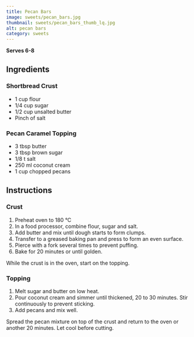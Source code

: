 ```yaml
---
title: Pecan Bars
image: sweets/pecan_bars.jpg
thumbnail: sweets/pecan_bars_thumb_lq.jpg
alt: pecan bars
category: sweets
---
```


**Serves 6-8**

## Ingredients

### Shortbread Crust

- 1 cup flour
- 1/4 cup sugar
- 1/2 cup unsalted butter
- Pinch of salt

### Pecan Caramel Topping

- 3 tbsp butter
- 3 tbsp brown sugar
- 1/8 t salt
- 250 ml coconut cream
- 1 cup chopped pecans

## Instructions

### Crust

1. Preheat oven to 180 °C
1. In a food processor, combine flour, sugar and salt.
1. Add butter and mix until dough starts to form clumps.
1. Transfer to a greased baking pan and press to form an even surface.
1. Pierce with a fork several times to prevent puffing.
1. Bake for 20 minutes or until golden.

While the crust is in the oven, start on the topping.

### Topping

1. Melt sugar and butter on low heat.
1. Pour coconut cream and simmer until thickened, 20 to 30 minutes. Stir continuously to prevent sticking.
1. Add pecans and mix well.

Spread the pecan mixture on top of the crust and return to the oven or another 20 minutes.
Let cool before cutting.
